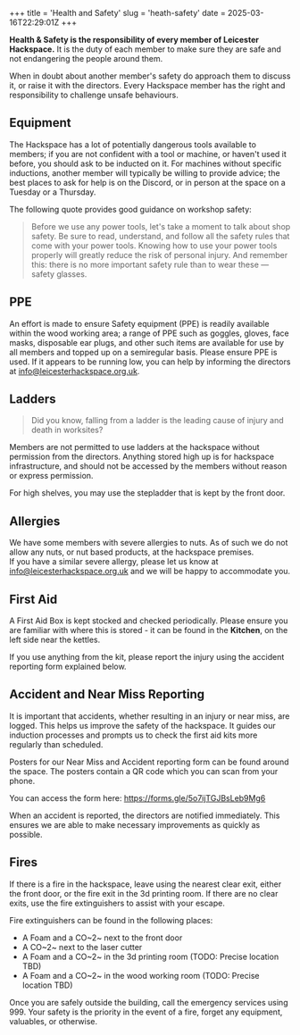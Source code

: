 +++
title = 'Health and Safety'
slug = 'heath-safety'
date = 2025-03-16T22:29:01Z
+++

**Health & Safety is the responsibility of every member of Leicester Hackspace.** It is the duty of each member to make
sure they are safe and not endangering the people around them.

When in doubt about another member's safety do approach them to discuss it, or raise it with the directors. Every
Hackspace member has the right and responsibility to challenge unsafe behaviours.

## Equipment
The Hackspace has a lot of potentially dangerous tools available to members; if you are not confident with a tool or
machine, or haven't used it before, you should ask to be inducted on it. For machines without specific inductions,
another member will typically be willing to provide advice; the best places to ask for help is on the Discord, or in
person at the space on a Tuesday or a Thursday.

The following quote provides good guidance on workshop safety:
> Before we use any power tools, let's take a moment to talk about shop safety. Be sure to read, understand, and follow
all the safety rules that come with your power tools. Knowing how to use your power tools properly will greatly reduce
the risk of personal injury. And remember this: there is no more important safety rule than to wear these — safety
glasses.

## PPE
An effort is made to ensure Safety equipment (PPE) is readily available within the wood working area; a range of PPE
such as goggles, gloves, face masks, disposable ear plugs, and other such items are available for use by all members and
topped up on a semiregular basis. Please ensure PPE is used. If it appears to be running low, you can help by informing
the directors at [info@leicesterhackspace.org.uk](mailto:info@leicesterhackspace.org.uk).

## Ladders
> Did you know, falling from a ladder is the leading cause of injury and death in worksites?

Members are not permitted to use ladders at the hackspace without permission from the directors. Anything stored high up
is for hackspace infrastructure, and should not be accessed by the members without reason or express permission.

For high shelves, you may use the stepladder that is kept by the front door.

## Allergies
We have some members with severe allergies to nuts. As of such we do not allow any nuts, or nut based products,
at the hackspace premises.  
If you have a similar severe allergy, please let us know at
[info@leicesterhackspace.org.uk](mailto:info@leicesterhackspace.org.uk) and we will be happy to accommodate you.

## First Aid
A First Aid Box is kept stocked and checked periodically. Please ensure you are familiar with where this is stored -
it can be found in the **Kitchen**, on the left side near the kettles.

If you use anything from the kit, please report the injury using the accident reporting form explained below.

## Accident and Near Miss Reporting
It is important that accidents, whether resulting in an injury or near miss, are logged. This helps us improve the
safety of the hackspace. It guides our induction processes and prompts us to check the first aid kits more regularly
than scheduled.

Posters for our Near Miss and Accident reporting form can be found around the space. The posters contain a QR code which
you can scan from your phone.

You can access the form here: https://forms.gle/5o7ijTGJBsLeb9Mg6

When an accident is reported, the directors are notified immediately. This ensures we are able to make necessary
improvements as quickly as possible.

## Fires
If there is a fire in the hackspace, leave using the nearest clear exit, either the front door, or the fire exit in the
3d printing room. If there are no clear exits, use the fire extinguishers to assist with your escape.

Fire extinguishers can be found in the following places:
- A Foam and a CO~2~ next to the front door
- A CO~2~ next to the laser cutter
- A Foam and a CO~2~ in the 3d printing room (TODO: Precise location TBD)
- A Foam and a CO~2~ in the wood working room (TODO: Precise location TBD)

Once you are safely outside the building, call the emergency services using 999. Your safety is the priority in the
event of a fire, forget any equipment, valuables, or otherwise.
